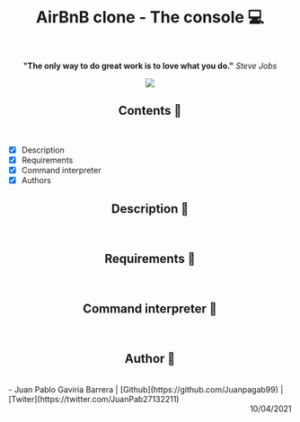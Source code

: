<h1 align="center">AirBnB clone - The console 💻</h1> <br>

<div align="center">

<p><b>"The only way to do great work is to love what you do."</b> <i>Steve Jobs</i></p>

<img src= "https://www.tabbykatz.com/hbnb.png" >

</div>

<h2 align="center">Contents 📄</h2> <br>

- [x] Description
- [x] Requirements
- [x] Command interpreter
- [x] Authors

<h2 align="center">Description 📑</h2> <br>

<h2 align="center">Requirements 📑</h2> <br>

<h2 align="center">Command interpreter 📑</h2> <br>

<h2 align="center">Author 👦</h2> <br>
- Juan Pablo Gaviria Barrera | [Github](https://github.com/Juanpagab99) | [Twiter](https://twitter.com/JuanPab27132211)
<div dir="rtl">10/04/2021</div>
